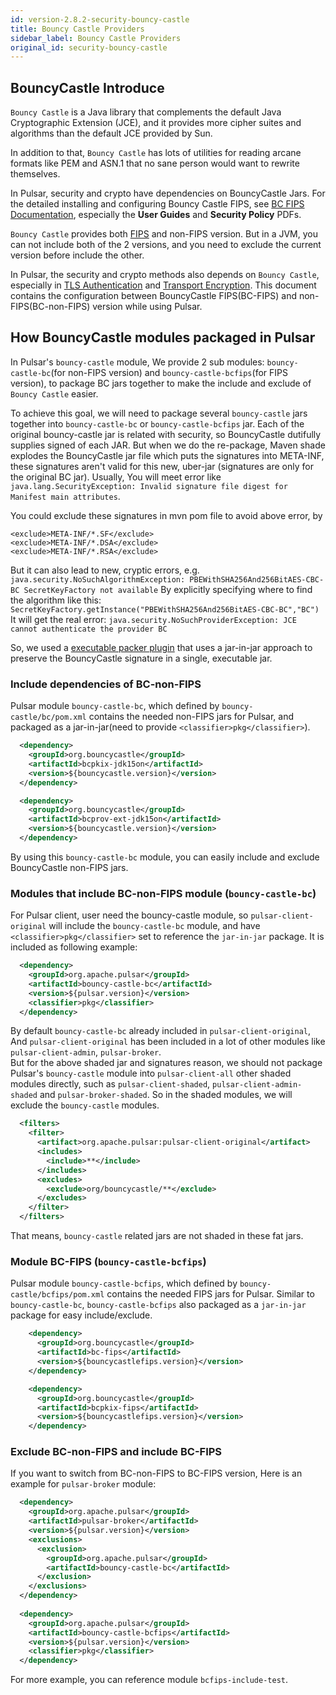 ```yaml
---
id: version-2.8.2-security-bouncy-castle
title: Bouncy Castle Providers
sidebar_label: Bouncy Castle Providers
original_id: security-bouncy-castle
---
```


## BouncyCastle Introduce

`Bouncy Castle` is a Java library that complements the default Java Cryptographic Extension (JCE), 
and it provides more cipher suites and algorithms than the default JCE provided by Sun.

In addition to that, `Bouncy Castle` has lots of utilities for reading arcane formats like PEM and ASN.1 that no sane person would want to rewrite themselves.

In Pulsar, security and crypto have dependencies on BouncyCastle Jars. For the detailed installing and configuring Bouncy Castle FIPS, see [BC FIPS Documentation](https://www.bouncycastle.org/documentation.html), especially the **User Guides** and **Security Policy** PDFs.

`Bouncy Castle` provides both [FIPS](https://www.bouncycastle.org/fips_faq.html) and non-FIPS version. But in a JVM, you can not include both of the 2 versions, and you need to exclude the current version before include the other.

In Pulsar, the security and crypto methods also depends on `Bouncy Castle`, especially in [TLS Authentication](security-tls-authentication.md) and [Transport Encryption](security-encryption.md). This document contains the configuration between BouncyCastle FIPS(BC-FIPS) and non-FIPS(BC-non-FIPS) version while using Pulsar.

## How BouncyCastle modules packaged in Pulsar

In Pulsar's `bouncy-castle` module, We provide 2 sub modules: `bouncy-castle-bc`(for non-FIPS version) and `bouncy-castle-bcfips`(for FIPS version), to package BC jars together to make the include and exclude of `Bouncy Castle` easier.

To achieve this goal, we will need to package several `bouncy-castle` jars together into `bouncy-castle-bc` or `bouncy-castle-bcfips` jar.
Each of the original bouncy-castle jar is related with security, so BouncyCastle dutifully supplies signed of each JAR.
But when we do the re-package, Maven shade explodes the BouncyCastle jar file which puts the signatures into META-INF,
these signatures aren't valid for this new, uber-jar (signatures are only for the original BC jar). 
Usually, You will meet error like `java.lang.SecurityException: Invalid signature file digest for Manifest main attributes`.

You could exclude these signatures in mvn pom file to avoid above error, by
```access transformers
<exclude>META-INF/*.SF</exclude>
<exclude>META-INF/*.DSA</exclude>
<exclude>META-INF/*.RSA</exclude>
```
But it can also lead to new, cryptic errors, e.g. `java.security.NoSuchAlgorithmException: PBEWithSHA256And256BitAES-CBC-BC SecretKeyFactory not available`
By explicitly specifying where to find the algorithm like this: `SecretKeyFactory.getInstance("PBEWithSHA256And256BitAES-CBC-BC","BC")`
It will get the real error: `java.security.NoSuchProviderException: JCE cannot authenticate the provider BC`

So, we used a [executable packer plugin](https://github.com/nthuemmel/executable-packer-maven-plugin) that uses a jar-in-jar approach to preserve the BouncyCastle signature in a single, executable jar.

### Include dependencies of BC-non-FIPS

Pulsar module `bouncy-castle-bc`, which defined by `bouncy-castle/bc/pom.xml` contains the needed non-FIPS jars for Pulsar, and packaged as a jar-in-jar(need to provide `<classifier>pkg</classifier>`).

```xml
  <dependency>
    <groupId>org.bouncycastle</groupId>
    <artifactId>bcpkix-jdk15on</artifactId>
    <version>${bouncycastle.version}</version>
  </dependency>

  <dependency>
    <groupId>org.bouncycastle</groupId>
    <artifactId>bcprov-ext-jdk15on</artifactId>
    <version>${bouncycastle.version}</version>
  </dependency>
```

By using this `bouncy-castle-bc` module, you can easily include and exclude BouncyCastle non-FIPS jars.

### Modules that include BC-non-FIPS module (`bouncy-castle-bc`)

For Pulsar client, user need the bouncy-castle module, so `pulsar-client-original` will include the `bouncy-castle-bc` module, and have `<classifier>pkg</classifier>` set to reference the `jar-in-jar` package.
It is included as following example:
```xml
  <dependency>
    <groupId>org.apache.pulsar</groupId>
    <artifactId>bouncy-castle-bc</artifactId>
    <version>${pulsar.version}</version>
    <classifier>pkg</classifier>
  </dependency>
```

By default `bouncy-castle-bc` already included in `pulsar-client-original`, And `pulsar-client-original` has been included in a lot of other modules like `pulsar-client-admin`, `pulsar-broker`.  
But for the above shaded jar and signatures reason, we should not package Pulsar's `bouncy-castle` module into `pulsar-client-all` other shaded modules directly, such as `pulsar-client-shaded`, `pulsar-client-admin-shaded` and `pulsar-broker-shaded`. 
So in the shaded modules, we will exclude the `bouncy-castle` modules.
```xml
  <filters>
    <filter>
      <artifact>org.apache.pulsar:pulsar-client-original</artifact>
      <includes>
        <include>**</include>
      </includes>
      <excludes>
        <exclude>org/bouncycastle/**</exclude>
      </excludes>
    </filter>
  </filters>
```

That means, `bouncy-castle` related jars are not shaded in these fat jars.

### Module BC-FIPS (`bouncy-castle-bcfips`)

Pulsar module `bouncy-castle-bcfips`, which defined by `bouncy-castle/bcfips/pom.xml` contains the needed FIPS jars for Pulsar. 
Similar to `bouncy-castle-bc`, `bouncy-castle-bcfips` also packaged as a `jar-in-jar` package for easy include/exclude.

```xml
    <dependency>
      <groupId>org.bouncycastle</groupId>
      <artifactId>bc-fips</artifactId>
      <version>${bouncycastlefips.version}</version>
    </dependency>

    <dependency>
      <groupId>org.bouncycastle</groupId>
      <artifactId>bcpkix-fips</artifactId>
      <version>${bouncycastlefips.version}</version>
    </dependency>
```

### Exclude BC-non-FIPS and include BC-FIPS 

If you want to switch from BC-non-FIPS to BC-FIPS version, Here is an example for `pulsar-broker` module: 
```xml
  <dependency>
    <groupId>org.apache.pulsar</groupId>
    <artifactId>pulsar-broker</artifactId>
    <version>${pulsar.version}</version>
    <exclusions>
      <exclusion>
        <groupId>org.apache.pulsar</groupId>
        <artifactId>bouncy-castle-bc</artifactId>
      </exclusion>
    </exclusions>
  </dependency>
  
  <dependency>
    <groupId>org.apache.pulsar</groupId>
    <artifactId>bouncy-castle-bcfips</artifactId>
    <version>${pulsar.version}</version>
    <classifier>pkg</classifier>
  </dependency>
```
 
For more example, you can reference module `bcfips-include-test`.

